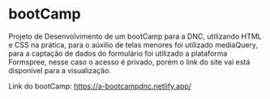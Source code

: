 # bootCamp

Projeto de Desenvolvimento de um bootCamp para a DNC, utilizando HTML e CSS na prática, para o aúxilio de telas menores foi utilizado mediaQuery, para a captação de dados do formulário foi utilizado a plataforma Formspree, nesse caso o acesso é privado, porém o link do site vai está disponível para a visualização.

Link do bootCamp: https://a-bootcampdnc.netlify.app/

